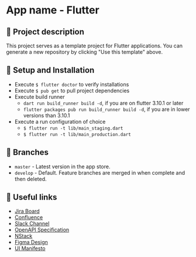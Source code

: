 # App name - Flutter

## 📖 Project description
This project serves as a template project for Flutter applications. You can generate a new repository by clicking "Use this template" above.

## 🔧 Setup and Installation
- Execute `$ flutter doctor` to verify installations
- Execute `$ pub get` to pull project dependencies
- Execute build runner
  - `dart run build_runner build -d`, if you are on flutter 3.10.1 or later
  - `flutter packages pub run build_runner build -d`, if you are in lower versions than 3.10.1 
- Execute a run configuration of choice
  - `$ flutter run -t lib/main_staging.dart`
  - `$ flutter run -t lib/main_production.dart`

## 🌲 Branches
* `master` - Latest version in the app store.
* `develop` - Default. Feature branches are merged in when complete and then deleted.

## 🔗 Useful links
- [Jira Board](https://TODO)
- [Confluence](https://TODO)
- [Slack Channel](https://TODO)
- [OpenAPI Specification](https://TODO)
- [NStack](https://TODO)
- [Figma Design](https://TODO)
- [UI Manifesto](https://github.com/monstar-lab-oss/ui-manifesto)
